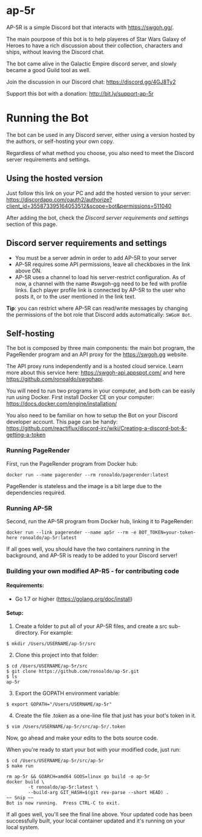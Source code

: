# ap-5r

AP-5R is a simple Discord bot that interacts with https://swgoh.gg/.

The main pourpose of this bot is to help playeres of
Star Wars Galaxy of Heroes to have a rich discussion
about their collection, characters and ships,
without leaving the Discord chat.

The bot came alive in the Galactic Empire discord server,
and slowly became a good Guild tool as well.

Join the discussion in our Discord chat: https://discord.gg/4GJ8Ty2

Support this bot with a donation: http://bit.ly/support-ap-5r

# Running the Bot

The bot can be used in any Discord server, either using a version
hosted by the authors, or self-hosting your own copy.

Regardless of what method you choose, you also need to meet the
Discord server requirements and settings.

## Using the hosted version

Just follow this link on your PC and add the hosted version to your server:
https://discordapp.com/oauth2/authorize?client_id=355873395164053512&scope=bot&permissions=511040

After adding the bot, check the *Discord server requirements and settings*
section of this page.

## Discord server requirements and settings

* You must be a server admin in order to add AP-5R to your server
* AP-5R requires some API permissions, leave all checkboxes in the link
  above ON.
* AP-5R uses a channel to load his server-restrict configuration. As of now,
  a channel with the name #swgoh-gg need to be fed with profile links.
  Each player profile link is connected by AP-5R to the user who posts it,
  or to the user mentioned in the link text.

**Tip**: you can restrict where AP-5R can read/write messages by
changing the permissions of the bot role that Discord
adds automatically: `SWGoH Bot`.

## Self-hosting

The bot is composed by three main components: the main bot program,
the PageRender program and an API proxy for the https://swgoh.gg website.

The API proxy runs independently and is a hosted cloud service.
Learn more about this service here: https://swgoh-api.appspot.com/ and
here https://github.com/ronoaldo/swgohapi.

You will need to run two programs in your computer, and both can
be easily run using Docker. First install Docker CE on your
computer: https://docs.docker.com/engine/installation/

You also need to be familiar on how to setup the Bot on
your Discord developer account. This page can be handy:
https://github.com/reactiflux/discord-irc/wiki/Creating-a-discord-bot-&-getting-a-token

### Running PageRender

First, run the PageRender program from Docker hub:

    docker run --name pagerender --rm ronoaldo/pagerender:latest

PageRender is stateless and the image is a bit large due to
the dependencies required. 

### Running AP-5R

Second, run the AP-5R program from Docker hub, linking it to PageRender:

    docker run --link pagerender --name ap5r --rm -e BOT_TOKEN=your-token-here ronoaldo/ap-5r:latest

If all goes well, you should have the two containers running in the background,
and AP-5R is ready to be added to your Discord server!

### Building your own modified AP-R5 - for contributing code

#### Requirements: 
 * Go 1.7 or higher (https://golang.org/doc/install)

#### Setup:

1. Create a folder to put all of your AP-5R files, and create a src sub-directory.  For example:

```
$ mkdir /Users/USERNAME/ap-5r/src
```

2. Clone this project into that folder:

```
$ cd /Users/USERNAME/ap-5r/src
$ git clone https://github.com/ronoaldo/ap-5r.git
$ ls
ap-5r
```

3. Export the GOPATH environment variable:

```
$ export GOPATH="/Users/USERNAME/ap-5r"
````

4. Create the file .token as a one-line file that just has your bot's token in it.

```
$ vim /Users/USERNAME/ap-5r/src/ap-5r/.token
``` 

Now, go ahead and make your edits to the bots source code.  

When you're ready to start your bot with your modified code, just run: 

```
$ cd /Users/USERNAME/ap-5r/src/ap-5r
$ make run

rm ap-5r && GOARCH=amd64 GOOS=linux go build -o ap-5r
docker build \
		-t ronoaldo/ap-5r:latest \
		--build-arg GIT_HASH=$(git rev-parse --short HEAD) .
~~ Snip ~~
Bot is now running.  Press CTRL-C to exit.
```

If all goes well, you'll see the final line above.  Your updated code has been successfully built, your local container updated and it's running on your local system.